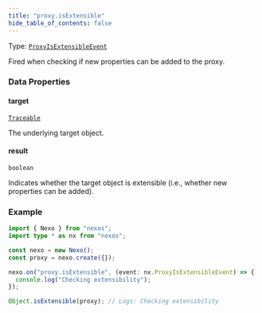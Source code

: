 ```yaml
---
title: "proxy.isExtensible"
hide_table_of_contents: false
---
```


Type: [`ProxyIsExtensibleEvent`](../../api/interfaces/ProxyIsExtensibleEvent)

Fired when checking if new properties can be added to the proxy.

### Data Properties

#### target

[`Traceable`](../../api/type-aliases/Traceable)

The underlying target object.

#### result

`boolean`

Indicates whether the target object is extensible (i.e., whether new properties can be added).

### Example

```typescript
import { Nexo } from "nexos";
import type * as nx from "nexos";

const nexo = new Nexo();
const proxy = nexo.create({});

nexo.on("proxy.isExtensible", (event: nx.ProxyIsExtensibleEvent) => {
  console.log("Checking extensibility");
});

Object.isExtensible(proxy); // Logs: Checking extensibility
```
